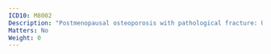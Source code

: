 ```yaml
---
ICD10: M8002
Description: "Postmenopausal osteoporosis with pathological fracture: Upper arm"
Matters: No
Weight: 0
---
```

